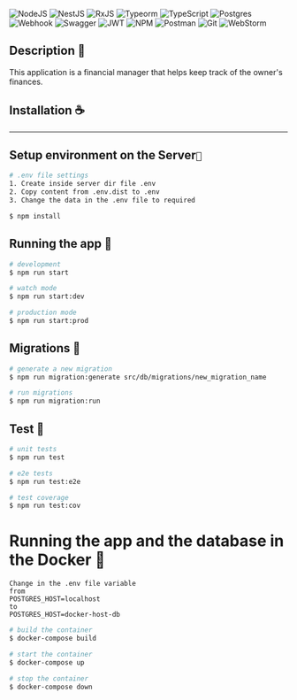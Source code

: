 ![NodeJS](https://img.shields.io/badge/node.js-6DA55F?style=for-the-badge&logo=node.js&logoColor=white)
![NestJS](https://img.shields.io/badge/nestjs-%23E0234E.svg?style=for-the-badge&logo=nestjs&logoColor=white)
![RxJS](https://img.shields.io/badge/rxjs-%23B7178C.svg?style=for-the-badge&logo=reactivex&logoColor=white)
![Typeorm](https://img.shields.io/badge/{_Typeorm_}-%21E0234E.svg?style=for-the-badge&logo=typeorm&logoColor=white)
![TypeScript](https://img.shields.io/badge/typescript-%23007ACC.svg?style=for-the-badge&logo=typescript&logoColor=white)
![Postgres](https://img.shields.io/badge/postgres-%23316192.svg?style=for-the-badge&logo=postgresql&logoColor=white)
![Webhook](https://img.shields.io/badge/Webhook%20-%23AB5990.svg?style=for-the-badge&logo=reacthookform&logoColor=white)
![Swagger](https://img.shields.io/badge/-Swagger-%23Clojure?style=for-the-badge&logo=swagger&logoColor=white)
![JWT](https://img.shields.io/badge/JWT-black?style=for-the-badge&logo=JSON%20web%20tokens)
![NPM](https://img.shields.io/badge/NPM-%23000000.svg?style=for-the-badge&logo=npm&logoColor=white)
![Postman](https://img.shields.io/badge/Postman-FF6C37?style=for-the-badge&logo=postman&logoColor=white)
![Git](https://img.shields.io/badge/git-%23F05033.svg?style=for-the-badge&logo=git&logoColor=white)
![WebStorm](https://img.shields.io/badge/webstorm-143?style=for-the-badge&logo=webstorm&logoColor=white&color=black)

## Description 📑

This application is a financial manager that helps keep track of the owner's finances.

## Installation ☕
___

## Setup environment on the Server`🔧`
```bash
# .env file settings 
1. Create inside server dir file .env
2. Copy content from .env.dist to .env
3. Change the data in the .env file to required

```

```bash
$ npm install
```

## Running the app 🚀

```bash
# development
$ npm run start

# watch mode
$ npm run start:dev

# production mode
$ npm run start:prod
```

## Migrations 🚚

```bash
# generate a new migration
$ npm run migration:generate src/db/migrations/new_migration_name

# run migrations
$ npm run migration:run
```

## Test 🐛

```bash
# unit tests
$ npm run test

# e2e tests
$ npm run test:e2e

# test coverage
$ npm run test:cov
```
# Running the app and the database in the Docker 🐋

```
Change in the .env file variable 
from 
POSTGRES_HOST=localhost 
to 
POSTGRES_HOST=docker-host-db
```

```bash
# build the container
$ docker-compose build

# start the container
$ docker-compose up

# stop the container
$ docker-compose down
```

